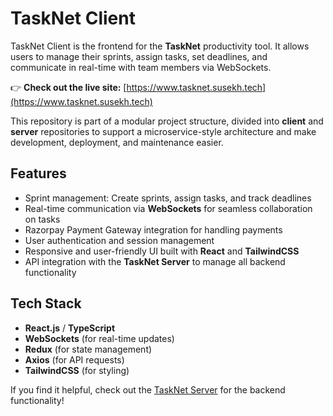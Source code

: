 # TaskNet Client

TaskNet Client is the frontend for the **TaskNet** productivity tool. It allows users to manage their sprints, assign tasks, set deadlines, and communicate in real-time with team members via WebSockets.

👉 **Check out the live site:** [https://www.tasknet.susekh.tech](https://www.tasknet.susekh.tech)

This repository is part of a modular project structure, divided into **client** and **server** repositories to support a microservice-style architecture and make development, deployment, and maintenance easier.

## Features
- Sprint management: Create sprints, assign tasks, and track deadlines
- Real-time communication via **WebSockets** for seamless collaboration on tasks
- Razorpay Payment Gateway integration for handling payments
- User authentication and session management
- Responsive and user-friendly UI built with **React** and **TailwindCSS**
- API integration with the **TaskNet Server** to manage all backend functionality

## Tech Stack
- **React.js** / **TypeScript**
- **WebSockets** (for real-time updates)
- **Redux** (for state management)
- **Axios** (for API requests)
- **TailwindCSS** (for styling)

If you find it helpful, check out the [TaskNet Server](https://github.com/Susekh/TaskNet-server) for the backend functionality!

